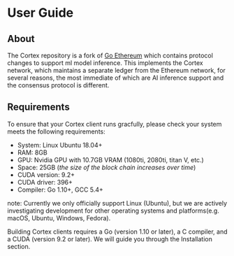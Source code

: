 User Guide
==========

About
-----

The Cortex repository is a fork of [Go Ethereum](https://github.com/ethereum/go-ethereum>) which contains protocol changes to support ml model inference. This implements the Cortex network, which maintains a separate ledger from the Ethereum network, for several reasons, the most immediate of which are AI inference support and the consensus protocol is different.

Requirements
---------------

To ensure that your Cortex client runs gracfully, please check your system meets the following requirements:

- System: Linux Ubuntu 18.04+
- RAM: 8GB
- GPU: Nvidia GPU with 10.7GB VRAM (1080ti, 2080ti, titan V, etc.)
- Space: 25GB  (*the size of the block chain increases over time*)
- CUDA version: 9.2+
- CUDA driver: 396+
- Compiler: Go 1.10+, GCC 5.4+


note: Currently we only officially support Linux (Ubuntu), but we are actively investigating development for other operating systems and platforms(e.g. macOS, Ubuntu, Windows, Fedora). 

Building Cortex clients requires a Go (version 1.10 or later), a C compiler, and a CUDA (version 9.2 or later). We will guide you through the Installation section.

